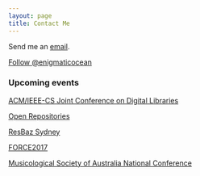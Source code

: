 ```yaml
---
layout: page
title: Contact Me
---
```

Send me an <a href="mailto:d.bangert@unsw.edu.au">email</a>. 

<a href="https://twitter.com/enigmaticocean" class="twitter-follow-button" data-show-count="false">Follow @enigmaticocean</a><script async src="//platform.twitter.com/widgets.js" charset="utf-8"></script>

### Upcoming events

<a href="http://2017.jcdl.org/" target="_blank">ACM/IEEE-CS Joint Conference on Digital Libraries</a>

<a href="https://or2017.net/" target="_blank">Open Repositories</a>

<a href="https://2017.resbaz.com/sydney" target="_blank">ResBaz Sydney</a>

<a href="https://www.force11.org/meetings/force2017" target="_blank">FORCE2017</a>

<a href="http://msa.org.au/Main.asp?_=Auck2017" target="_blank">Musicological Society of Australia National Conference</a>